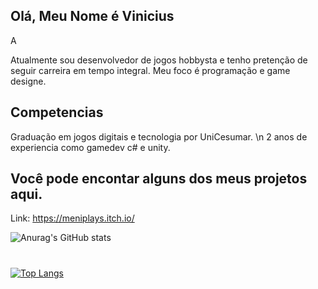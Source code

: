 ### <h2>Olá, Meu Nome é Vinicius </h2>A
Atualmente sou desenvolvedor de jogos hobbysta e tenho pretenção de seguir carreira em tempo integral. Meu foco é programação e game designe.

<h2>Competencias</h2>
Graduação em jogos digitais e tecnologia por UniCesumar. \n
2 anos de experiencia como gamedev c# e unity.

<h2>Você pode encontar alguns dos meus projetos aqui.</h2>

Link: https://meniplays.itch.io/

![Anurag's GitHub stats](https://github-readme-stats.vercel.app/api?username=ViniciusDePaulaMachado&show_icons=true&theme=default)
#
[![Top Langs](https://github-readme-stats.vercel.app/api/top-langs/?username=ViniciusDePaulaMachado&layout=compact)](https://github.com/anuraghazra/github-readme-stats)



